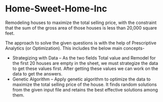 # Home-Sweet-Home-Inc
Remodeling houses to maximize the total selling price, with the constraint that the sum of the gross area of those houses is less than 20,000 square feet.

The approach to solve the given questions is with the help of Prescriptive Analytics (or Optimization).
This includes the below main concepts-
- Strategizing with Data – As the two fields Total value and Remodel for the first 20 houses are
empty in the sheet, we must strategize the data to get these values first. After getting these values
we can work on the data to get the answers. 
- Genetic Algorithm – Apply genetic algorithm to optimize the data to maximize the total selling
price of the house. It finds random solutions from the given input file and retains the best effective
solutions among them.
